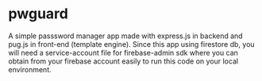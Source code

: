 # pwguard
A simple passsword manager app made with express.js in backend and pug.js in front-end (template engine). Since this app using firestore db, you will need a service-account file for firebase-admin sdk where you can obtain from your firebase account easily to run this code on your local environment.
